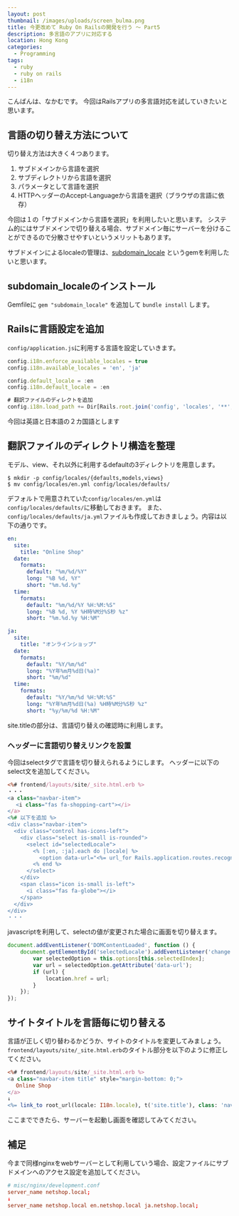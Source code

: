 ```yaml
---
layout: post
thumbnail: /images/uploads/screen_bulma.png
title: 今更改めて Ruby On Railsの開発を行う 〜 Part5
description: 多言語のアプリに対応する
location: Hong Kong
categories:
  - Programming
tags:
  - ruby
  - ruby on rails
  - i18n
---
```

こんばんは、なかむです。
今回はRailsアプリの多言語対応を試していきたいと思います。


## 言語の切り替え方法について
切り替え方法は大きく４つあります。

1. サブドメインから言語を選択
2. サブディレクトリから言語を選択
3. パラメータとして言語を選択
4. HTTPヘッダーのAccept-Languageから言語を選択（ブラウザの言語に依存）

今回は１の「サブドメインから言語を選択」を利用したいと思います。
システム的にはサブドメインで切り替える場合、サブドメイン毎にサーバーを分けることができるので分散させやすいというメリットもあります。

サブドメインによるlocaleの管理は、[subdomain_locale](https://github.com/semaperepelitsa/subdomain_locale) というgemを利用したいと思います。

## subdomain_localeのインストール
Gemfileに `gem "subdomain_locale"` を追加して `bundle install` します。


## Railsに言語設定を追加
`config/application.js`に利用する言語を設定していきます。


```config/application.js
config.i18n.enforce_available_locales = true
config.i18n.available_locales = 'en', 'ja'

config.default_locale = :en
config.i18n.default_locale = :en

# 翻訳ファイルのディレクトを追加
config.i18n.load_path += Dir[Rails.root.join('config', 'locales', '**', '*.{rb,yml}').to_s]
```

今回は英語と日本語の２カ国語とします


## 翻訳ファイルのディレクトリ構造を整理
モデル、view、それ以外に利用するdefaultの3ディレクトリを用意します。

```
$ mkdir -p config/locales/{defaults,models,views}
$ mv config/locales/en.yml config/locales/defaults/
```

デフォルトで用意されていた`config/locales/en.yml`は`config/locales/defaults/`に移動しておきます。
また、`config/locales/defaults/ja.yml`ファイルも作成しておきましょう。内容は以下の通りです。

```config/locales/defaults/en.yml
en:
  site:
    title: "Online Shop"
  date:
    formats:
      default: "%m/%d/%Y"
      long: "%B %d, %Y"
      short: "%m.%d.%y"
  time:
    formats:
      default: "%m/%d/%Y %H:%M:%S"
      long: "%B %d, %Y %H時%M分%S秒 %z"
      short: "%m.%d.%y %H:%M"
```

```config/locales/defaults/ja.yml
ja:
  site:
    title: "オンラインショップ"
  date:
    formats:
      default: "%Y/%m/%d"
      long: "%Y年%m月%d日(%a)"
      short: "%m/%d"
  time:
    formats:
      default: "%Y/%m/%d %H:%M:%S"
      long: "%Y年%m月%d日(%a) %H時%M分%S秒 %z"
      short: "%y/%m/%d %H:%M"
```

site.titleの部分は、言語切り替えの確認時に利用します。


### ヘッダーに言語切り替えリンクを設置
今回はselectタグで言語を切り替えられるようにします。
ヘッダーに以下のselect文を追加してください。

```frontend/layouts/site/_site.html.erb
<%# frontend/layouts/site/_site.html.erb %>
・・・
<a class="navbar-item">
 　<i class="fas fa-shopping-cart"></i>
</a>
<%# 以下を追加 %>
<div class="navbar-item">
  <div class="control has-icons-left">
    <div class="select is-small is-rounded">
      <select id="selectedLocale">
        <% [:en, :ja].each do |locale| %>
          <option data-url="<%= url_for Rails.application.routes.recognize_path(request.url).merge({ only_path: false, locale: locale }) %>"<%= I18n.locale == locale ? ' selected' : '' %>><%= locale %></option>
        <% end %>
      </select>
    </div>
    <span class="icon is-small is-left">
      <i class="fas fa-globe"></i>
    </span>
  </div>
</div>
・・・
```

javascriptを利用して、selectの値が変更された場合に画面を切り替えます。
```frontend/layouts/site/site.js
document.addEventListener('DOMContentLoaded', function () {
    document.getElementById('selectedLocale').addEventListener('change', function () {
        var selectedOption = this.options[this.selectedIndex];
        var url = selectedOption.getAttribute('data-url');
        if (url) {
            location.href = url;
        }
    });    
});

```

## サイトタイトルを言語毎に切り替える
言語が正しく切り替わるかどうか、サイトのタイトルを変更してみましょう。
`frontend/layouts/site/_site.html.erb`のタイトル部分を以下のように修正してください。

```frontend/layouts/site/_site.html.erb
<%# frontend/layouts/site/_site.html.erb %>
<a class="navbar-item title" style="margin-bottom: 0;">
 　Online Shop
</a>
↓
<%= link_to root_url(locale: I18n.locale), t('site.title'), class: 'navbar-item title', style: 'margin-bottom: 0;' %>
```

ここまでできたら、サーバーを起動し画面を確認してみてください。





## 補足
今まで同様nginxをwebサーバーとして利用していう場合、設定ファイルにサブドメインへのアクセス設定を追加してください。

```misc/nginx/development.conf
# misc/nginx/development.conf
server_name netshop.local;
↓
server_name netshop.local en.netshop.local ja.netshop.local;
```
